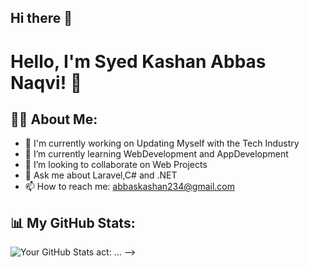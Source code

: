 ## Hi there 👋

# Hello, I'm Syed Kashan Abbas Naqvi! 👋

## 👨‍💻 About Me:
- 🏢 I'm currently working on Updating Myself with the Tech Industry 
- 🌱 I’m currently learning WebDevelopment and AppDevelopment
- 👯 I’m looking to collaborate on Web Projects 
- 💬 Ask me about Laravel,C# and .NET 
- 📫 How to reach me: abbaskashan234@gmail.com


## 📊 My GitHub Stats:
![Your GitHub Stats](https://github-readme-stats.vercel.app/api?username=yourusername&show_icons=true&theme=radical)
act: ...
-->

